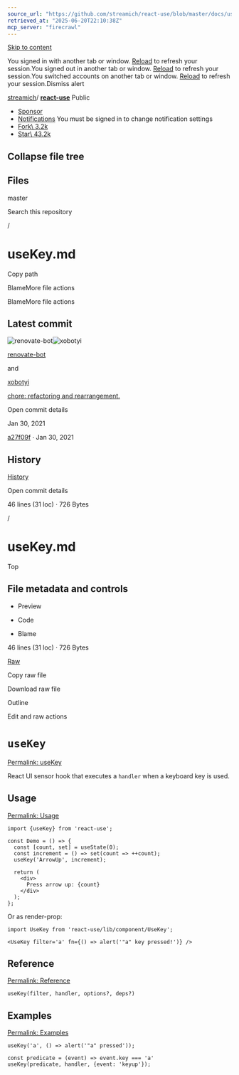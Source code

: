 ```yaml
---
source_url: "https://github.com/streamich/react-use/blob/master/docs/useKey.md"
retrieved_at: "2025-06-20T22:10:38Z"
mcp_server: "firecrawl"
---
```

[Skip to content](https://github.com/streamich/react-use/blob/master/docs/useKey.md#start-of-content)

You signed in with another tab or window. [Reload](https://github.com/streamich/react-use/blob/master/docs/useKey.md) to refresh your session.You signed out in another tab or window. [Reload](https://github.com/streamich/react-use/blob/master/docs/useKey.md) to refresh your session.You switched accounts on another tab or window. [Reload](https://github.com/streamich/react-use/blob/master/docs/useKey.md) to refresh your session.Dismiss alert

[streamich](https://github.com/streamich)/ **[react-use](https://github.com/streamich/react-use)** Public

- [Sponsor](https://github.com/sponsors/streamich)
- [Notifications](https://github.com/login?return_to=%2Fstreamich%2Freact-use) You must be signed in to change notification settings
- [Fork\\
3.2k](https://github.com/login?return_to=%2Fstreamich%2Freact-use)
- [Star\\
43.2k](https://github.com/login?return_to=%2Fstreamich%2Freact-use)


## Collapse file tree

## Files

master

Search this repository

/

# useKey.md

Copy path

BlameMore file actions

BlameMore file actions

## Latest commit

![renovate-bot](https://avatars.githubusercontent.com/u/25180681?v=4&size=40)![xobotyi](https://avatars.githubusercontent.com/u/6178739?v=4&size=40)

[renovate-bot](https://github.com/streamich/react-use/commits?author=renovate-bot)

and

[xobotyi](https://github.com/streamich/react-use/commits?author=xobotyi)

[chore: refactoring and rearrangement.](https://github.com/streamich/react-use/commit/a27f09fd367f8b172866b5fcbaf66f9a5a3481bb)

Open commit details

Jan 30, 2021

[a27f09f](https://github.com/streamich/react-use/commit/a27f09fd367f8b172866b5fcbaf66f9a5a3481bb) · Jan 30, 2021

## History

[History](https://github.com/streamich/react-use/commits/master/docs/useKey.md)

Open commit details

46 lines (31 loc) · 726 Bytes

/

# useKey.md

Top

## File metadata and controls

- Preview

- Code

- Blame


46 lines (31 loc) · 726 Bytes

[Raw](https://github.com/streamich/react-use/raw/refs/heads/master/docs/useKey.md)

Copy raw file

Download raw file

Outline

Edit and raw actions

# `useKey`

[Permalink: useKey](https://github.com/streamich/react-use/blob/master/docs/useKey.md#usekey)

React UI sensor hook that executes a `handler` when a keyboard key is used.

## Usage

[Permalink: Usage](https://github.com/streamich/react-use/blob/master/docs/useKey.md#usage)

```
import {useKey} from 'react-use';

const Demo = () => {
  const [count, set] = useState(0);
  const increment = () => set(count => ++count);
  useKey('ArrowUp', increment);

  return (
    <div>
      Press arrow up: {count}
    </div>
  );
};
```

Or as render-prop:

```
import UseKey from 'react-use/lib/component/UseKey';

<UseKey filter='a' fn={() => alert('"a" key pressed!')} />
```

## Reference

[Permalink: Reference](https://github.com/streamich/react-use/blob/master/docs/useKey.md#reference)

```
useKey(filter, handler, options?, deps?)
```

## Examples

[Permalink: Examples](https://github.com/streamich/react-use/blob/master/docs/useKey.md#examples)

```
useKey('a', () => alert('"a" pressed'));

const predicate = (event) => event.key === 'a'
useKey(predicate, handler, {event: 'keyup'});